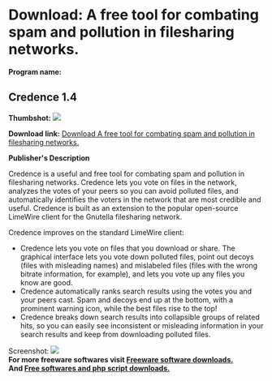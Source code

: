 # Download: A free tool for combating spam and pollution in filesharing networks.

**Program name:**

## Credence 1.4

  
**Thumbshot:** ![](http://www.freewarefiles.com/screenshot/credence-limewire_md.gif)   
  
**Download link:** [Download A free tool for combating spam and pollution in filesharing networks.](http://freesoftwares.boysofts.com/Credence_program_18690.html)  
  


**Publisher's Description**  
  


Credence is a useful and free tool for combating spam and pollution in filesharing networks. Credence lets you vote on files in the network, analyzes the votes of your peers so you can avoid polluted files, and automatically identifies the voters in the network that are most credible and useful. Credence is built as an extension to the popular open-source LimeWire client for the Gnutella filesharing network. 

Credence improves on the standard LimeWire client:

  * Credence lets you vote on files that you download or share. The graphical interface lets you vote down polluted files, point out decoys (files with misleading names) and mislabeled files (files with the wrong bitrate information, for example), and lets you vote up any files you know are good. 
  * Credence automatically ranks search results using the votes you and your peers cast. Spam and decoys end up at the bottom, with a prominent warning icon, while the best files rise to the top! 
  * Credence breaks down search results into collapsible groups of related hits, so you can easily see inconsistent or misleading information in your search results and keep from downloading polluted files. 

  
  
Screenshot: ![](http://www.freewarefiles.com/screenshot/credence-limewire.gif)   
**For more freeware softwares visit [Freeware software downloads.](http://freesoftwares.boysofts.com/)**   
**And [Free softwares and php script downloads.](http://www.boysofts.com/)**
